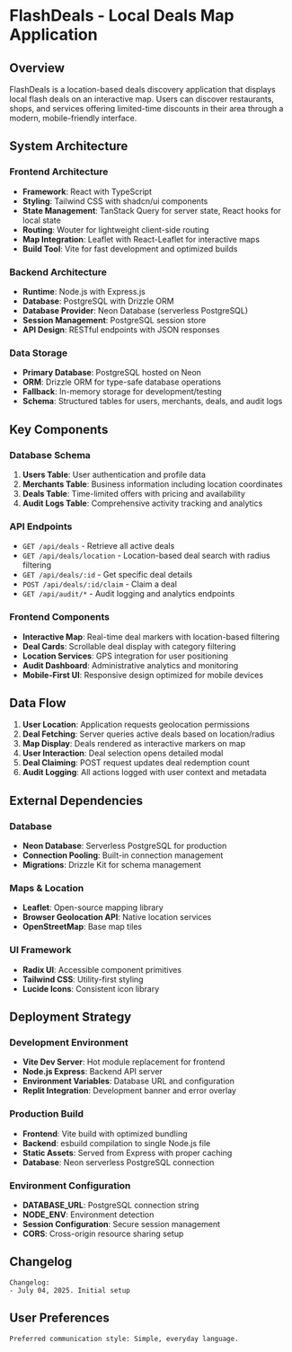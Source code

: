 # FlashDeals - Local Deals Map Application

## Overview

FlashDeals is a location-based deals discovery application that displays local flash deals on an interactive map. Users can discover restaurants, shops, and services offering limited-time discounts in their area through a modern, mobile-friendly interface.

## System Architecture

### Frontend Architecture
- **Framework**: React with TypeScript
- **Styling**: Tailwind CSS with shadcn/ui components
- **State Management**: TanStack Query for server state, React hooks for local state
- **Routing**: Wouter for lightweight client-side routing
- **Map Integration**: Leaflet with React-Leaflet for interactive maps
- **Build Tool**: Vite for fast development and optimized builds

### Backend Architecture
- **Runtime**: Node.js with Express.js
- **Database**: PostgreSQL with Drizzle ORM
- **Database Provider**: Neon Database (serverless PostgreSQL)
- **Session Management**: PostgreSQL session store
- **API Design**: RESTful endpoints with JSON responses

### Data Storage
- **Primary Database**: PostgreSQL hosted on Neon
- **ORM**: Drizzle ORM for type-safe database operations
- **Fallback**: In-memory storage for development/testing
- **Schema**: Structured tables for users, merchants, deals, and audit logs

## Key Components

### Database Schema
1. **Users Table**: User authentication and profile data
2. **Merchants Table**: Business information including location coordinates
3. **Deals Table**: Time-limited offers with pricing and availability
4. **Audit Logs Table**: Comprehensive activity tracking and analytics

### API Endpoints
- `GET /api/deals` - Retrieve all active deals
- `GET /api/deals/location` - Location-based deal search with radius filtering
- `GET /api/deals/:id` - Get specific deal details
- `POST /api/deals/:id/claim` - Claim a deal
- `GET /api/audit/*` - Audit logging and analytics endpoints

### Frontend Components
- **Interactive Map**: Real-time deal markers with location-based filtering
- **Deal Cards**: Scrollable deal display with category filtering
- **Location Services**: GPS integration for user positioning
- **Audit Dashboard**: Administrative analytics and monitoring
- **Mobile-First UI**: Responsive design optimized for mobile devices

## Data Flow

1. **User Location**: Application requests geolocation permissions
2. **Deal Fetching**: Server queries active deals based on location/radius
3. **Map Display**: Deals rendered as interactive markers on map
4. **User Interaction**: Deal selection opens detailed modal
5. **Deal Claiming**: POST request updates deal redemption count
6. **Audit Logging**: All actions logged with user context and metadata

## External Dependencies

### Database
- **Neon Database**: Serverless PostgreSQL for production
- **Connection Pooling**: Built-in connection management
- **Migrations**: Drizzle Kit for schema management

### Maps & Location
- **Leaflet**: Open-source mapping library
- **Browser Geolocation API**: Native location services
- **OpenStreetMap**: Base map tiles

### UI Framework
- **Radix UI**: Accessible component primitives
- **Tailwind CSS**: Utility-first styling
- **Lucide Icons**: Consistent icon library

## Deployment Strategy

### Development Environment
- **Vite Dev Server**: Hot module replacement for frontend
- **Node.js Express**: Backend API server
- **Environment Variables**: Database URL and configuration
- **Replit Integration**: Development banner and error overlay

### Production Build
- **Frontend**: Vite build with optimized bundling
- **Backend**: esbuild compilation to single Node.js file
- **Static Assets**: Served from Express with proper caching
- **Database**: Neon serverless PostgreSQL connection

### Environment Configuration
- **DATABASE_URL**: PostgreSQL connection string
- **NODE_ENV**: Environment detection
- **Session Configuration**: Secure session management
- **CORS**: Cross-origin resource sharing setup

## Changelog

```
Changelog:
- July 04, 2025. Initial setup
```

## User Preferences

```
Preferred communication style: Simple, everyday language.
```